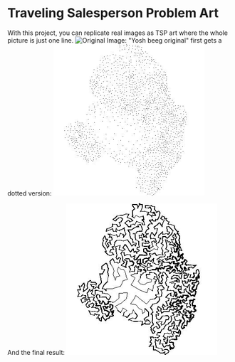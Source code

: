 # Traveling Salesperson Problem Art

With this project, you can replicate real images as TSP art where the whole picture is just one line.
![Original Image: "Yosh beeg original"](https://static.wikia.nocookie.net/supermarioglitchy4/images/5/59/Beeg_Yoshi.png/revision/latest?cb=20211222200333)
first gets a dotted version:
![Original Image: "Yosh beeg dotted"](https://github.com/alexemm/tsp-art/blob/main/output/beeg_1548/1548dotted_beeg.jpg)

And the final result:
![Original Image: "Yosh beeg original"](https://github.com/alexemm/tsp-art/blob/main/output/beeg_1548/beeg_1548/nonoptimal_solutions/0.jpg)
